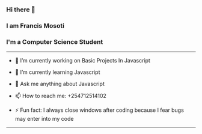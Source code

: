 ### Hi there 👋
### I am Francis Mosoti
### I'm a Computer Science Student

<!--
**FrancisMosoti/FrancisMosoti** is a ✨ _special_ ✨ repository because its `README.md` (this file) appears on your GitHub profile.

Here are some ideas to get you started:

- 👯 I’m looking to collaborate on ..
- 🤔 I’m looking for help with ...
-->

<hr>

- 🔭 I’m currently working on Basic Projects In Javascript

- 🌱 I’m currently learning Javascript

- 💬 Ask me anything about Javascript

- 📫 How to reach me: +254712514102

- ⚡ Fun fact: I always close windows after coding because I fear bugs may enter into my code

<hr>
